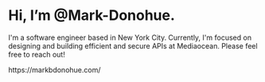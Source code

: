<h1>Hi, I’m @Mark-Donohue.</h1>

<p>I'm a software engineer based in New York City. Currently, I'm focused on designing and building efficient and secure APIs at Mediaocean. Please feel free to reach out!</p>
<p>https://markbdonohue.com/</p>
